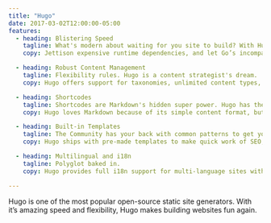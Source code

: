 ```yaml
---
title: "Hugo"
date: 2017-03-02T12:00:00-05:00
features:
  - heading: Blistering Speed
    tagline: What's modern about waiting for you site to build? With Hugo, you don't have to.
    copy: Jettison expensive runtime dependencies, and let Go’s incomparable I/O primitives do the work for you. For the first time, build your sites in micro- and milliseconds. At less than .7 ms per page, the average site builds in less than a second.

  - heading: Robust Content Management
    tagline: Flexibility rules. Hugo is a content strategist's dream.
    copy: Hugo offers support for taxonomies, unlimited content types, DRY templating, URL management, menus, archetypes, and summaries, all without the need for plugins. Need dynamic, API-driven content? That's baked in too.

  - heading: Shortcodes
    tagline: Shortcodes are Markdown's hidden super power. Hugo has them, and you can even write your own.
    copy: Hugo loves Markdown because of its simple content format, but there are times when markdown falls short. We think this contradicts the beautiful simplicity of markdown’s syntax. Hugo created shortcodes to circumvent these limitations.

  - heading: Built-in Templates
    tagline: The Community has your back with common patterns to get your work done quickly.
    copy: Hugo ships with pre-made templates to make quick work of SEO, commenting, analytics and other functions.

  - heading: Multilingual and i18n
    tagline: Polyglot baked in.
    copy: Hugo provides full i18n support for multi-language sites with the same straightforward development experience Hugo users love in single-language sites.

---
```

Hugo is one of the most popular open-source static site generators. With it’s amazing speed and flexibility, Hugo makes building websites fun again.
